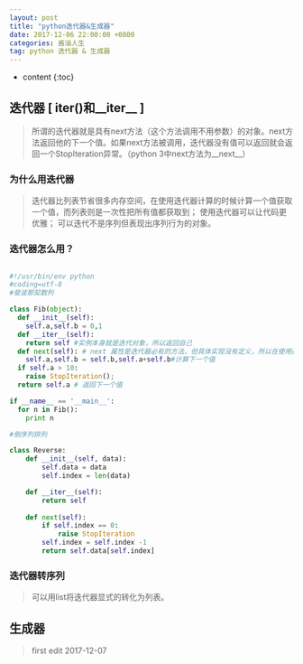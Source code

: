 ```yaml
---
layout: post
title: "python迭代器&生成器"
date: 2017-12-06 22:00:00 +0800 
categories: 酱油人生
tag: python 迭代器 & 生成器
---
```

* content
{:toc}

<!-- more -->

## 迭代器 [ iter()和__iter__ ]
> 所谓的迭代器就是具有next方法（这个方法调用不用参数）的对象。next方法返回他的下一个值。如果next方法被调用，迭代器没有值可以返回就会返回一个StopIteration异常。（python 3中next方法为__next__）

### 为什么用迭代器
> 迭代器比列表节省很多内存空间，在使用迭代器计算的时候计算一个值获取一个值，而列表则是一次性把所有值都获取到；
> 使用迭代器可以让代码更优雅；
> 可以迭代不是序列但表现出序列行为的对象。

### 迭代器怎么用？

``` python

#!/usr/bin/env python
#coding=utf-8
#斐波那契数列

class Fib(object):
  def __init__(self):
    self.a,self.b = 0,1
  def __iter__(self):
    return self #实例本身就是迭代对象，所以返回自己
  def next(self): # next 属性是迭代器必有的方法，但具体实现没有定义，所以在使用迭代器的过程中必须对其进行定义。迭代器所实现的不同功能就在于此next的定义方式的不同
    self.a,self.b = self.b,self.a+self.b#计算下一个值
  if self.a > 10:
    raise StopIteration();
  return self.a # 返回下一个值

if __name__ == '__main__':
  for n in Fib():
    print n

#倒序列排列

class Reverse:
    def __init__(self, data):
        self.data = data
        self.index = len(data)

    def __iter__(self):
        return self
        
    def next(self):       
        if self.index == 0:
            raise StopIteration
        self.index = self.index -1
        return self.data[self.index]
```
### 迭代器转序列
> 可以用list将迭代器显式的转化为列表。

## 生成器


> first edit 2017-12-07
